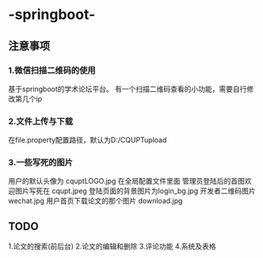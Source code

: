 # -springboot-



## 注意事项
### 1.微信扫描二维码的使用
基于springboot的学术论坛平台。
有一个扫描二维码查看的小功能，需要自行修改第几个ip
### 2.文件上传与下载
在file.property配置路径，默认为D:/CQUPTupload
### 3.一些写死的图片
用户的默认头像为 cquptLOGO.jpg  在全局配置文件里面
管理员登陆后的首图欢迎图片写死在 cqupt.jpeg
登陆页面的背景图片为login_bg.jpg 
开发者二维码图片 wechat.jpg
用户首页下载论文的那个图片  download.jpg
## TODO
1.论文的搜索(前后台)
2.论文的编辑和删除
3.评论功能
4.系统及表格